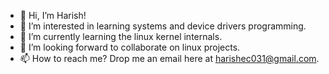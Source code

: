 - 👋 Hi, I’m Harish!
- 👀 I’m interested in learning systems and device drivers programming.
- 🌱 I’m currently learning the linux kernel internals.
- 💞️ I’m looking forward to collaborate on linux projects.
- 📫 How to reach me? Drop me an email here at harishec031@gmail.com.

<!---
harish-kumar-97/harish-kumar-97 is a ✨ special ✨ repository because its `README.md` (this file) appears on your GitHub profile.
You can click the Preview link to take a look at your changes.
--->
